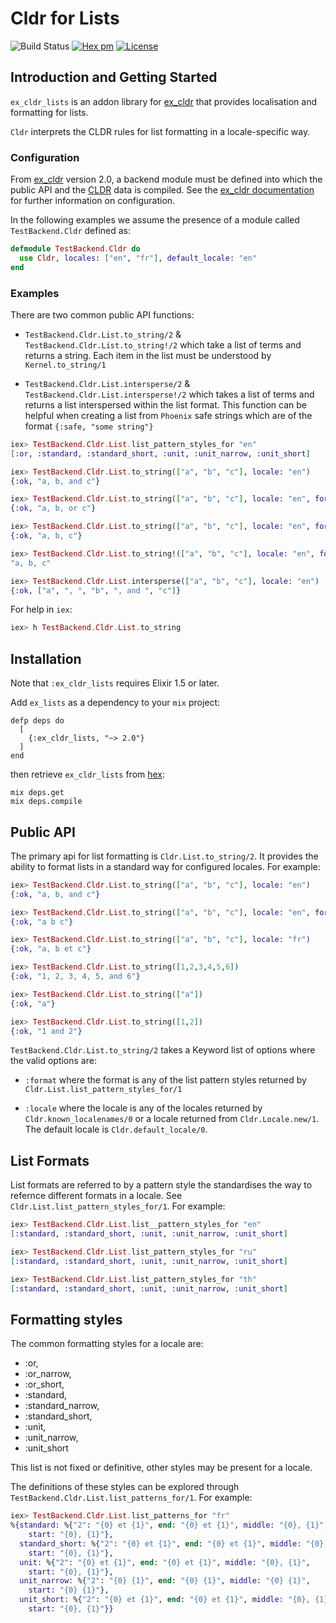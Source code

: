 # Cldr for Lists
![Build Status](http://sweatbox.noexpectations.com.au:8080/buildStatus/icon?job=cldr_lists)
[![Hex pm](http://img.shields.io/hexpm/v/ex_cldr_lists.svg?style=flat)](https://hex.pm/packages/ex_cldr_lists)
[![License](https://img.shields.io/badge/license-Apache%202-blue.svg)](https://github.com/kipcole9/cldr_lists/blob/master/LICENSE)

## Introduction and Getting Started

`ex_cldr_lists` is an addon library for [ex_cldr](https://hex.pm/packages/ex_cldr) that provides localisation and formatting for lists.

`Cldr` interprets the CLDR rules for list formatting in a locale-specific way.

### Configuration

From [ex_cldr](https://hex.pm/packages/ex_cldr) version 2.0, a backend module must be defined into which the public API and the [CLDR](https://cldr.unicode.org) data is compiled.  See the [ex_cldr documentation](https://hexdocs.pm/ex_cldr/readme.html) for further information on configuration.

In the following examples we assume the presence of a module called `TestBackend.Cldr` defined as:
```elixir
defmodule TestBackend.Cldr do
  use Cldr, locales: ["en", "fr"], default_locale: "en"
end
```

### Examples

There are two common public API functions:

* `TestBackend.Cldr.List.to_string/2` & `TestBackend.Cldr.List.to_string!/2` which take a list of terms and returns a string.  Each item in the list must be understood by `Kernel.to_string/1`

* `TestBackend.Cldr.List.intersperse/2` & `TestBackend.Cldr.List.intersperse!/2` which takes a list of terms and returns a list interspersed within the list format. This function can be helpful when creating a list from `Phoenix` safe strings which are of the format `{:safe, "some string"}`

```elixir
iex> TestBackend.Cldr.List.list_pattern_styles_for "en"
[:or, :standard, :standard_short, :unit, :unit_narrow, :unit_short]

iex> TestBackend.Cldr.List.to_string(["a", "b", "c"], locale: "en")
{:ok, "a, b, and c"}

iex> TestBackend.Cldr.List.to_string(["a", "b", "c"], locale: "en", format: :or)
{:ok, "a, b, or c"}

iex> TestBackend.Cldr.List.to_string(["a", "b", "c"], locale: "en", format: :unit)
{:ok, "a, b, c"}

iex> TestBackend.Cldr.List.to_string!(["a", "b", "c"], locale: "en", format: :unit)
"a, b, c"

iex> TestBackend.Cldr.List.intersperse(["a", "b", "c"], locale: "en")
{:ok, ["a", ", ", "b", ", and ", "c"]}

```

For help in `iex`:

```elixir
iex> h TestBackend.Cldr.List.to_string
```

## Installation

Note that `:ex_cldr_lists` requires Elixir 1.5 or later.

Add `ex_lists` as a dependency to your `mix` project:

    defp deps do
      [
        {:ex_cldr_lists, "~> 2.0"}
      ]
    end

then retrieve `ex_cldr_lists` from [hex](https://hex.pm/packages/ex_cldr_lists):

    mix deps.get
    mix deps.compile

## Public API

The primary api for list formatting is `Cldr.List.to_string/2`.  It provides the ability to format lists in a standard way for configured locales. For example:

```elixir
iex> TestBackend.Cldr.List.to_string(["a", "b", "c"], locale: "en")
{:ok, "a, b, and c"}

iex> TestBackend.Cldr.List.to_string(["a", "b", "c"], locale: "en", format: :unit_narrow)
{:ok, "a b c"}

iex> TestBackend.Cldr.List.to_string(["a", "b", "c"], locale: "fr")
{:ok, "a, b et c"}

iex> TestBackend.Cldr.List.to_string([1,2,3,4,5,6])
{:ok, "1, 2, 3, 4, 5, and 6"}

iex> TestBackend.Cldr.List.to_string(["a"])
{:ok, "a"}

iex> TestBackend.Cldr.List.to_string([1,2])
{:ok, "1 and 2"}
```

`TestBackend.Cldr.List.to_string/2` takes a Keyword list of options where the valid options are:

* `:format` where the format is any of the list pattern styles returned by `Cldr.List.list_pattern_styles_for/1`

* `:locale` where the locale is any of the locales returned by `Cldr.known_localenames/0` or a locale returned from `Cldr.Locale.new/1`.  The default locale is `Cldr.default_locale/0`.

## List Formats

List formats are referred to by a pattern style the standardises the way to refernce different formats in a locale.  See `Cldr.List.list_pattern_styles_for/1`.  For example:

```elixir
iex> TestBackend.Cldr.List.list__pattern_styles_for "en"
[:standard, :standard_short, :unit, :unit_narrow, :unit_short]

iex> TestBackend.Cldr.List.list_pattern_styles_for "ru"
[:standard, :standard_short, :unit, :unit_narrow, :unit_short]

iex> TestBackend.Cldr.List.list_pattern_styles_for "th"
[:standard, :standard_short, :unit, :unit_narrow, :unit_short]
```

## Formatting styles

The common formatting styles for a locale are:

* :or,
* :or_narrow,
* :or_short,
* :standard,
* :standard_narrow,
* :standard_short,
* :unit,
* :unit_narrow,
* :unit_short

This list is not fixed or definitive, other styles may be present for a locale.

The definitions of these styles can be explored through `TestBackend.Cldr.List.list_patterns_for/1`. For example:

```elixir
iex> TestBackend.Cldr.List.list_patterns_for "fr"
%{standard: %{"2": "{0} et {1}", end: "{0} et {1}", middle: "{0}, {1}",
    start: "{0}, {1}"},
  standard_short: %{"2": "{0} et {1}", end: "{0} et {1}", middle: "{0}, {1}",
    start: "{0}, {1}"},
  unit: %{"2": "{0} et {1}", end: "{0} et {1}", middle: "{0}, {1}",
    start: "{0}, {1}"},
  unit_narrow: %{"2": "{0} {1}", end: "{0} {1}", middle: "{0} {1}",
    start: "{0} {1}"},
  unit_short: %{"2": "{0} et {1}", end: "{0} et {1}", middle: "{0}, {1}",
    start: "{0}, {1}"}}
```


